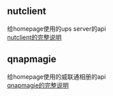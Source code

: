 ## nutclient    
给homepage使用的ups server的api    
[nutclient的完整说明](./plugins/nutclient/nutclient.md)    
## qnapmagie    
给homepage使用的威联通相册的api    
[qnapmagie的完整说明](./plugins/qnapmagie/qnapmagie.md)